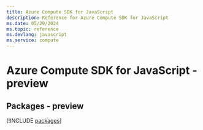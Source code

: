 ```yaml
---
title: Azure Compute SDK for JavaScript
description: Reference for Azure Compute SDK for JavaScript
ms.date: 05/29/2024
ms.topic: reference
ms.devlang: javascript
ms.service: compute
---
```

# Azure Compute SDK for JavaScript - preview
## Packages - preview
[!INCLUDE [packages](compute-index.md)]